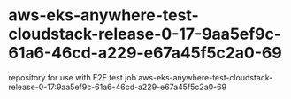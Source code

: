 # aws-eks-anywhere-test-cloudstack-release-0-17-9aa5ef9c-61a6-46cd-a229-e67a45f5c2a0-69
repository for use with E2E test job aws-eks-anywhere-test-cloudstack-release-0-17:9aa5ef9c-61a6-46cd-a229-e67a45f5c2a0-69
